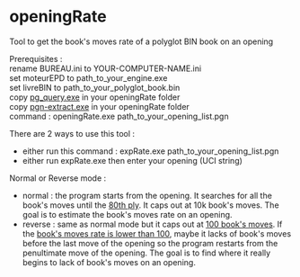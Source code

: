 # openingRate
Tool to get the book's moves rate of a polyglot BIN book on an opening<p>

Prerequisites :<br>
rename BUREAU.ini to YOUR-COMPUTER-NAME.ini<br>
set moteurEPD to path_to_your_engine.exe<br>
set livreBIN to path_to_your_polyglot_book.bin<br>
copy [pg_query.exe](https://github.com/chris13300/openingRate/blob/main/openingRate/bin/Debug/pg_query.exe) in your openingRate folder<br>
copy [pgn-extract.exe](https://github.com/chris13300/openingRate/blob/main/openingRate/bin/Debug/pgn-extract.exe) in your openingRate folder<br>
command : openingRate.exe path_to_your_opening_list.pgn<p>

There are 2 ways to use this tool :<br>
- either run this command : expRate.exe path_to_your_opening_list.pgn<br>
- either run expRate.exe then enter your opening (UCI string)<p>

Normal or Reverse mode :<br>
- normal : the program starts from the opening. It searches for all the book's moves until the [80th ply](https://github.com/chris13300/openingRate/blob/main/openingRate/modMain.vb#L256). It caps out at 10k book's moves. The goal is to estimate the book's moves rate on an opening.<br>
- reverse : same as normal mode but it caps out at [100 book's moves](https://github.com/chris13300/openingRate/blob/main/openingRate/modMain.vb#L325). If the [book's moves rate is lower than 100](https://github.com/chris13300/openingRate/blob/main/openingRate/modMain.vb#L338), maybe it lacks of book's moves before the last move of the opening so the program restarts from the penultimate move of the opening. The goal is to find where it really begins to lack of book's moves on an opening.<br>
